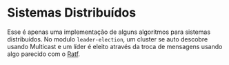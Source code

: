 # Sistemas Distribuídos

Esse é apenas uma implementação de alguns algoritmos para sistemas distribuídos. No modulo `leader-election`, um cluster se auto descobre usando Multicast e um líder é eleito através da troca de mensagens usando algo parecido com o [Ratf](https://raft.github.io/). 